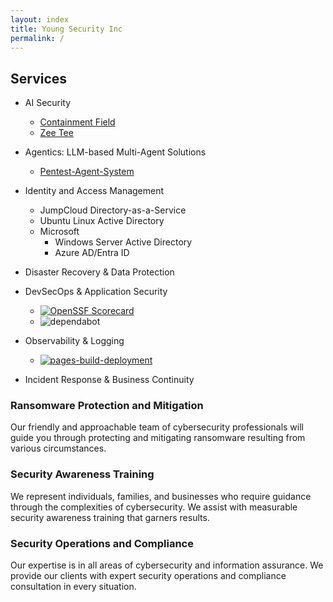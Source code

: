 ```yaml
---
layout: index
title: Young Security Inc
permalink: /
---
```


## Services

- AI Security
  - [Containment Field](https://github.com/youngsecurity/containment-field/)
  - [Zee Tee](/zeetee/)

- Agentics: LLM-based Multi-Agent Solutions
  - [Pentest-Agent-System](./pentest-agent-system/)

- Identity and Access Management
  - JumpCloud Directory-as-a-Service
  - Ubuntu Linux Active Directory
  - Microsoft
    - Windows Server Active Directory
    - Azure AD/Entra ID

- Disaster Recovery & Data Protection

- DevSecOps & Application Security
  - [![OpenSSF Scorecard](https://api.securityscorecards.dev/projects/github.com/youngsecurity/containment-field/badge)](https://securityscorecards.dev/viewer/?uri=github.com/youngsecurity/containment-field)
  - ![dependabot](https://flat.badgen.net/dependabot/user/repo?icon=dependabot)

- Observability & Logging
  - [![pages-build-deployment](https://github.com/youngsecurity/www/actions/workflows/pages/pages-build-deployment/badge.svg?branch=gh-pages)](https://github.com/youngsecurity/www/actions/workflows/pages/pages-build-deployment)

- Incident Response & Business Continuity

### Ransomware Protection and Mitigation

Our friendly and approachable team of cybersecurity professionals will guide you through protecting and mitigating ransomware resulting from various circumstances.

### Security Awareness Training

We represent individuals, families, and businesses who require guidance through the complexities of cybersecurity. We assist with measurable security awareness training that garners results.

### Security Operations and Compliance

Our expertise is in all areas of cybersecurity and information assurance. We provide our clients with expert security operations and compliance consultation in every situation.
